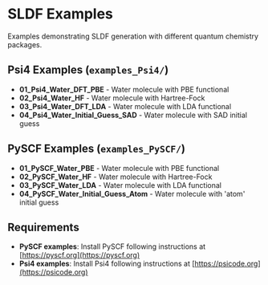 # SLDF Examples

Examples demonstrating SLDF generation with different quantum chemistry packages.

## Psi4 Examples (`examples_Psi4/`)

- **01_Psi4_Water_DFT_PBE** - Water molecule with PBE functional
- **02_Psi4_Water_HF** - Water molecule with Hartree-Fock
- **03_Psi4_Water_DFT_LDA** - Water molecule with LDA functional  
- **04_Psi4_Water_Initial_Guess_SAD** - Water molecule with SAD initial guess

## PySCF Examples (`examples_PySCF/`)

- **01_PySCF_Water_PBE** - Water molecule with PBE functional
- **02_PySCF_Water_HF** - Water molecule with Hartree-Fock  
- **03_PySCF_Water_LDA** - Water molecule with LDA functional
- **04_PySCF_Water_Initial_Guess_Atom** - Water molecule with 'atom' initial guess

## Requirements

- **PySCF examples**: Install PySCF following instructions at [https://pyscf.org](https://pyscf.org)
- **Psi4 examples**: Install Psi4 following instructions at [https://psicode.org](https://psicode.org)
